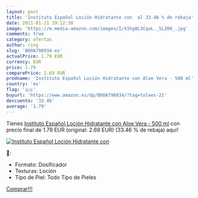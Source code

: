 ```yaml
---
layout: post
title: 'Instituto Español Loción Hidratante con  al 33.46 % de rebaja'
date: 2021-01-11 19:12:30
image: 'https://m.media-amazon.com/images/I/41hg8L3CqaL._SL200_.jpg'
comments: true
category: ofertas
author: ring
slug: 'B00A798934-es'
actualPrice: 1.79 EUR
currency: EUR
price: 1.79
comparePrice: 2.69 EUR
prodname: 'Instituto Español Loción Hidratante con Aloe Vera - 500 ml'
country: 'es'
flag: '🇪🇸'
buyurl: 'https://www.amazon.es/dp/B00A798934/?tag=tolees-21'
descuento: '33.46'
average: '1.79'
---
```


Tienes [Instituto Español Loción Hidratante con Aloe Vera - 500 ml](https://www.amazon.es/dp/B00A798934/?tag=tolees-21) con precio final de  1.79 EUR (original: 2.69 EUR) (33.46 %  de rebaja) aqui!

[![Instituto Español Loción Hidratante con ](https://m.media-amazon.com/images/I/41hg8L3CqaL._SL200_.jpg)](https://www.amazon.es/dp/B00A798934/?tag=tolees-21)

🔎:

- Formato: Dosificador
- Texturas: Loción
- Tipo de Piel: Todo Tipo de Pieles

[Comprar!!!](https://www.amazon.es/dp/B00A798934/?tag=tolees-21)
